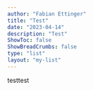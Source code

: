 ```yaml
---
author: "Fabian Ettinger"
title: "Test"
date: "2023-04-14"
description: "Test"
ShowToc: false
ShowBreadCrumbs: false
type: "list"
layout: "my-list"
---
```


testtest